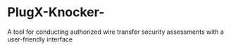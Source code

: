 # PlugX-Knocker-
A tool for conducting authorized wire transfer security assessments with a user-friendly interface
